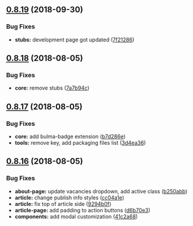 ## [0.8.19](https://github.com/babajka/babajka-markup/compare/v0.8.18...v0.8.19) (2018-09-30)


### Bug Fixes

* **stubs:** development page got updated ([7f21286](https://github.com/babajka/babajka-markup/commit/7f21286))

## [0.8.18](https://github.com/babajka/babajka-markup/compare/v0.8.17...v0.8.18) (2018-08-05)


### Bug Fixes

* **core:** remove stubs ([7a7b94c](https://github.com/babajka/babajka-markup/commit/7a7b94c))

## [0.8.17](https://github.com/babajka/babajka-markup/compare/v0.8.16...v0.8.17) (2018-08-05)


### Bug Fixes

* **core:** add bulma-badge extension ([b7d286e](https://github.com/babajka/babajka-markup/commit/b7d286e))
* **tools:** remove key, add packaging files list ([3d4ea36](https://github.com/babajka/babajka-markup/commit/3d4ea36))

## [0.8.16](https://github.com/babajka/babajka-markup/compare/v0.8.15...v0.8.16) (2018-08-05)

### Bug Fixes

- **about-page:** update vacancies dropdown, add active class ([b250abb](https://github.com/babajka/babajka-markup/commit/b250abb))
- **article:** change publish info styles ([cc04a1e](https://github.com/babajka/babajka-markup/commit/cc04a1e))
- **article:** fix top of article side ([9294b0f](https://github.com/babajka/babajka-markup/commit/9294b0f))
- **article-page:** add padding to action buttons ([d6b70e3](https://github.com/babajka/babajka-markup/commit/d6b70e3))
- **components:** add modal customization ([41c2a68](https://github.com/babajka/babajka-markup/commit/41c2a68))
